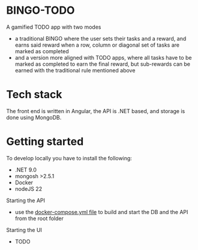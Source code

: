 # BINGO-TODO
A gamified TODO app with two modes
- a traditional BINGO where the user sets their tasks and a reward, and earns said reward when a row, column or diagonal set of tasks are marked as completed
- and a version more aligned with TODO apps, where all tasks have to be marked as completed to earn the final reward, but sub-rewards can be earned with the traditional rule mentioned above

# Tech stack
The front end is written in Angular, the API is .NET based, and storage is done using MongoDB.

# Getting started
To develop locally you have to install the following:
- .NET 9.0
- mongosh >2.5.1
- Docker
- nodeJS 22

Starting the API
- use the [docker-compose.yml file](api-server/docker-compose.yml) to build and start the DB and the API from the root folder

Starting the UI
- TODO